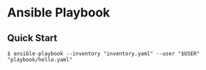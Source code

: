 # Ansible Playbook

## Quick Start

```console
$ ansible-playbook --inventory "inventory.yaml" --user "$USER" "playbook/hello.yaml"
```
